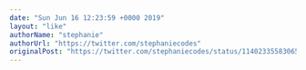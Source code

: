 ```yaml
---
date: "Sun Jun 16 12:23:59 +0000 2019"
layout: "like"
authorName: "stephanie"
authorUrl: "https://twitter.com/stephaniecodes"
originalPost: "https://twitter.com/stephaniecodes/status/1140233558306541568"
---
```

